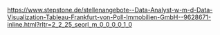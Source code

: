 https://www.stepstone.de/stellenangebote--Data-Analyst-w-m-d-Data-Visualization-Tableau-Frankfurt-von-Poll-Immobilien-GmbH--9628671-inline.html?rltr=2_2_25_seorl_m_0_0_0_0_1_0
